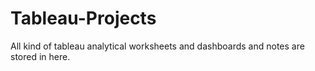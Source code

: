 # Tableau-Projects
All kind of tableau analytical worksheets and dashboards and notes are stored in here. 
